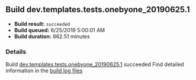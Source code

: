 ## Build dev.templates.tests.onebyone_20190625.1
- **Build result:** `succeeded`
- **Build queued:** 6/25/2019 5:00:01 AM
- **Build duration:** 862.51 minutes
### Details
Build [dev.templates.tests.onebyone_20190625.1](https://winappstudio.visualstudio.com/web/build.aspx?pcguid=a4ef43be-68ce-4195-a619-079b4d9834c2&builduri=vstfs%3a%2f%2f%2fBuild%2fBuild%2f28903) succeeded
Find detailed information in the [build log files](https://uwpctdiags.blob.core.windows.net/buildlogs/dev.templates.tests.onebyone_20190625.1_logs.zip)

